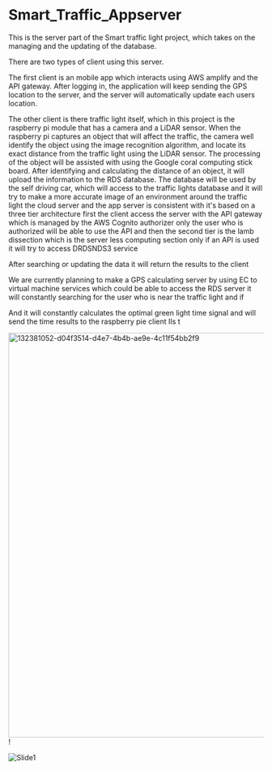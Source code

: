 # Smart_Traffic_Appserver

This is the server part of the Smart traffic light project, which takes on the managing and the updating of the database.

There are two types of client using this server. 

The first client is an mobile app which interacts using AWS amplify and the API gateway. After logging in, the application will keep sending the GPS location to the server, and the server will automatically update each users location.

The other client is there traffic light itself, which in this project is the raspberry pi module that has a camera and a LiDAR sensor. When the raspberry pi captures an object that will affect the traffic, the camera well identify the object using the image recognition algorithm, and locate its exact distance from the traffic light using the LiDAR sensor. The processing of the object will be assisted with using the Google coral computing stick board. After identifying and calculating the distance of an object, it will upload the information to the RDS database. The database will be used by the self driving car, which will access to the traffic lights database and it will try to make a more accurate image of an environment around the traffic light the cloud server and the app server is consistent with it's based on a three tier architecture first the client access the server with the API gateway which is managed by the AWS Cognito authorizer only the user who is authorized will be able to use the API and then the second tier is the lamb dissection which is the server less computing section only if an API is used  it will try to access DRDSNDS3 service 

After searching or updating the data it will return the results to the client 

We are currently planning to make a GPS calculating server by using EC to virtual machine services which could be able to access the RDS server it will constantly searching for the user who is near the traffic light and if 

And it will constantly calculates the optimal green light time signal and will send the time results to the raspberry pie client IIs t

<img width="798" alt="132381052-d04f3514-d4e7-4b4b-ae9e-4c11f54bb2f9" src="https://user-images.githubusercontent.com/30145956/142234015-6ae6bd3b-9399-48ee-9883-6528ec9c4077.png">!

![Slide1](https://user-images.githubusercontent.com/30145956/142234482-9253bbf1-b28d-4f42-98ea-78cdd0e32044.jpeg)
